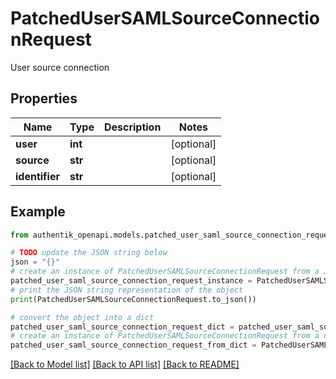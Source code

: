 # PatchedUserSAMLSourceConnectionRequest

User source connection

## Properties

Name | Type | Description | Notes
------------ | ------------- | ------------- | -------------
**user** | **int** |  | [optional] 
**source** | **str** |  | [optional] 
**identifier** | **str** |  | [optional] 

## Example

```python
from authentik_openapi.models.patched_user_saml_source_connection_request import PatchedUserSAMLSourceConnectionRequest

# TODO update the JSON string below
json = "{}"
# create an instance of PatchedUserSAMLSourceConnectionRequest from a JSON string
patched_user_saml_source_connection_request_instance = PatchedUserSAMLSourceConnectionRequest.from_json(json)
# print the JSON string representation of the object
print(PatchedUserSAMLSourceConnectionRequest.to_json())

# convert the object into a dict
patched_user_saml_source_connection_request_dict = patched_user_saml_source_connection_request_instance.to_dict()
# create an instance of PatchedUserSAMLSourceConnectionRequest from a dict
patched_user_saml_source_connection_request_from_dict = PatchedUserSAMLSourceConnectionRequest.from_dict(patched_user_saml_source_connection_request_dict)
```
[[Back to Model list]](../README.md#documentation-for-models) [[Back to API list]](../README.md#documentation-for-api-endpoints) [[Back to README]](../README.md)


